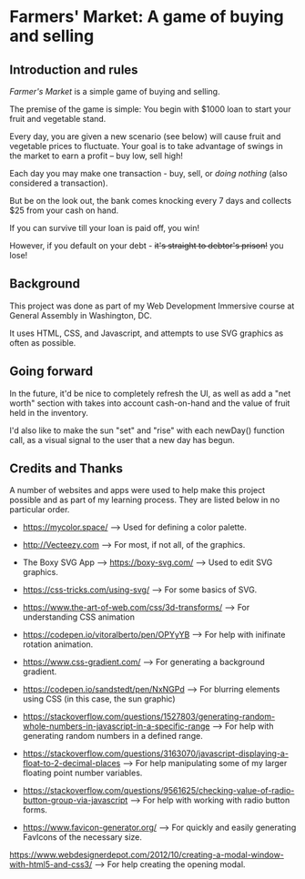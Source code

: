 # Farmers' Market: A game of buying and selling

## Introduction and rules
_Farmer's Market_ is a simple game of buying and selling.

The premise of the game is simple: You begin with $1000 loan to start your fruit and vegetable stand.

Every day, you are given a new scenario (see below) will cause fruit and vegetable prices to fluctuate. Your goal is to take advantage of swings in the market to earn a profit – buy low, sell high!

Each day you may make one transaction - buy, sell, or _doing nothing_ (also considered a transaction).

But be on the look out, the bank comes knocking every 7 days and collects $25 from your cash on hand.

If you can survive till your loan is paid off, you win!

However, if you default on your debt - ~~it's straight to debtor's prison!~~ you lose! 


## Background

This project was done as part of my Web Development Immersive course at General Assembly in Washington, DC.

It uses HTML, CSS, and Javascript, and attempts to use SVG graphics as often as possible.


## Going forward

In the future, it'd be nice to completely refresh the UI, as well as add a "net worth" section with takes into account cash-on-hand and the value of fruit held in the inventory.

I'd also like to make the sun "set" and "rise" with each newDay() function call, as a visual signal to the user that a new day has begun.

## Credits and Thanks

A number of websites and apps were used to help make this project possible and as part of my learning process. They are listed below in no particular order.

+ https://mycolor.space/ --> Used for defining a color palette.

+ http://Vecteezy.com --> For most, if not all, of the graphics.

+ The Boxy SVG App --> https://boxy-svg.com/ --> Used to edit SVG graphics.

+ https://css-tricks.com/using-svg/ --> For some basics of SVG.

+ https://www.the-art-of-web.com/css/3d-transforms/ --> For understanding CSS animation

+ https://codepen.io/vitoralberto/pen/OPYyYB --> For help with inifinate rotation animation.

+ https://www.css-gradient.com/ --> For generating a background gradient.

+ https://codepen.io/sandstedt/pen/NxNGPd --> For blurring elements using CSS (in this case, the sun graphic)

+ https://stackoverflow.com/questions/1527803/generating-random-whole-numbers-in-javascript-in-a-specific-range --> For help with generating random numbers in a defined range.

+ https://stackoverflow.com/questions/3163070/javascript-displaying-a-float-to-2-decimal-places --> For help manipulating some of my larger floating point number variables.

+ https://stackoverflow.com/questions/9561625/checking-value-of-radio-button-group-via-javascript --> For help with working with radio button forms.

+ https://www.favicon-generator.org/ --> For quickly and easily generating FavIcons of the necessary size.

https://www.webdesignerdepot.com/2012/10/creating-a-modal-window-with-html5-and-css3/ --> For help creating the opening modal.
